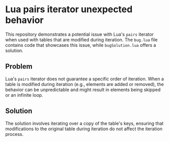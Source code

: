 # Lua pairs iterator unexpected behavior
This repository demonstrates a potential issue with Lua's `pairs` iterator when used with tables that are modified during iteration.  The `bug.lua` file contains code that showcases this issue, while `bugSolution.lua` offers a solution.

## Problem
Lua's `pairs` iterator does not guarantee a specific order of iteration.  When a table is modified during iteration (e.g., elements are added or removed), the behavior can be unpredictable and might result in elements being skipped or an infinite loop.

## Solution
The solution involves iterating over a copy of the table's keys, ensuring that modifications to the original table during iteration do not affect the iteration process.